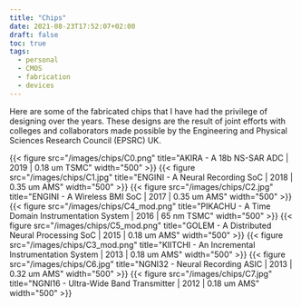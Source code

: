 ```yaml
---
title: "Chips"
date: 2021-08-23T17:52:07+02:00
draft: false
toc: true
tags:
  - personal
  - CMOS
  - fabrication
  - devices
---
```


Here are some of the fabricated chips that I have had the privilege of
designing over the years. These designs are the result of joint efforts with
colleges and collaborators made possible by the Engineering and Physical
Sciences Research Council (EPSRC) UK.

{{< figure src="/images/chips/C0.png" title="AKIRA - A 18b NS-SAR ADC | 2019 | 0.18 um TSMC" width="500" >}}
{{< figure src="/images/chips/C1.jpg" title="ENGINI - A Neural Recording SoC | 2018 | 0.35 um AMS" width="500" >}}
{{< figure src="/images/chips/C2.jpg" title="ENGINI - A Wireless BMI SoC | 2017 | 0.35 um AMS" width="500" >}}
{{< figure src="/images/chips/C4_mod.png" title="PIKACHU - A Time Domain Instrumentation System | 2016 | 65 nm TSMC" width="500" >}}
{{< figure src="/images/chips/C5_mod.png" title="GOLEM - A Distributed Neural Processing SoC | 2015 | 0.18 um AMS" width="500" >}}
{{< figure src="/images/chips/C3_mod.png" title="KIITCHI - An Incremental Instrumentation System | 2013 | 0.18 um AMS" width="500" >}}
{{< figure src="/images/chips/C6.jpg" title="NGNI32 - Neural Recording ASIC | 2013 | 0.32 um AMS" width="500" >}}
{{< figure src="/images/chips/C7.jpg" title="NGNI16 - Ultra-Wide Band Transmitter | 2012 | 0.18 um AMS" width="500" >}}
